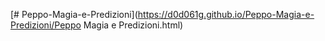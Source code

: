 [# Peppo-Magia-e-Predizioni](https://d0d061g.github.io/Peppo-Magia-e-Predizioni/Peppo Magia e Predizioni.html)
